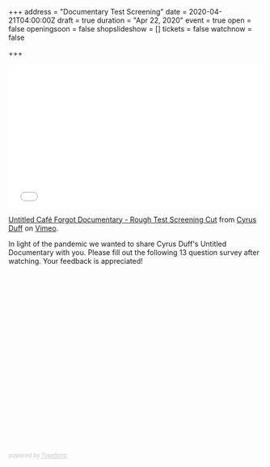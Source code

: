 +++
address = "Documentary Test Screening"
date = 2020-04-21T04:00:00Z
draft = true
duration = "Apr 22, 2020"
event = true
open = false
openingsoon = false
shopslideshow = []
tickets = false
watchnow = false

+++
<div style="padding:56.25% 0 0 0;position:relative;"><iframe src="[https://player.vimeo.com/video/393326174](https://player.vimeo.com/video/393326174 "https://player.vimeo.com/video/393326174")" style="position:absolute;top:0;left:0;width:100%;height:100%;" frameborder="0" allow="autoplay; fullscreen" allowfullscreen></iframe></div><script src="[https://player.vimeo.com/api/player.js](https://player.vimeo.com/api/player.js "https://player.vimeo.com/api/player.js")"></script>  
<p><a href="[https://vimeo.com/393326174](https://vimeo.com/393326174 "https://vimeo.com/393326174")">Untitled Caf&eacute; Forgot Documentary - Rough Test Screening Cut</a> from <a href="[https://vimeo.com/cyrusduff](https://vimeo.com/cyrusduff "https://vimeo.com/cyrusduff")">Cyrus Duff</a> on <a href="[https://vimeo.com](https://vimeo.com "https://vimeo.com")">Vimeo</a>.</p>

In light of the pandemic we wanted to share Cyrus Duff's Untitled Documentary with you. Please fill out the following 13 question survey after watching. Your feedback is appreciated!

<div class="typeform-widget" data-url="https://lucyweisner.typeform.com/to/LI0xku" style="width: 50%; height: 350px;"></div> <script> (function() { var qs,js,q,s,d=document, gi=d.getElementById, ce=d.createElement, gt=d.getElementsByTagName, id="typef_orm", b="https://embed.typeform.com/"; if(!gi.call(d,id)) { js=ce.call(d,"script"); js.id=id; js.src=b+"embed.js"; q=gt.call(d,"script")[0]; q.parentNode.insertBefore(js,q) } })() </script> <div style="font-family: Sans-Serif;font-size: 12px;color: #999;opacity: 0.5; padding-top: 5px;"> powered by <a href="https://admin.typeform.com/signup?utm_campaign=LI0xku&utm_source=typeform.com-01DGK447BQNSHF7BPM7D2PEJJ8-essentials&utm_medium=typeform&utm_content=typeform-embedded-poweredbytypeform&utm_term=EN" style="color: #999" target="_blank">Typeform</a> </div>